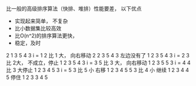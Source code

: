 比一般的高级排序算法（快排、堆排）性能要差， 以下优点
- 实现起来简单， 不复杂
- 比小数据集比较高效
- 比O(n^2)的排序算法更快， 
- 稳定，及时

2  1  3  5  4  3     i = 1  2  比 1  大， 向右移动
2  2  3  5  4  3     左边没有了
1  2  3  5  4  3     i = 2   3 比 2大， 不成立，停止
1  2  3  5  4  3     i = 3   5 比 3 大， 向右移动
1  2  3  5  5  3     i = 4   4 比 3 大停止
1  2  3  4  5  3     i = 5   3 比 5 小 右移
1  2  3  4  5  5     3 比 4 小 继续
1  2  3  4  4  5     停住
1  2  3  3  4  5



